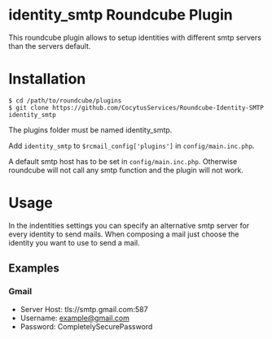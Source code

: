 identity_smtp Roundcube Plugin
==============================

This roundcube plugin allows to setup identities with different smtp servers
than the servers default.


Installation
============

    $ cd /path/to/roundcube/plugins
    $ git clone https://github.com/CocytusServices/Roundcube-Identity-SMTP identity_smtp

The plugins folder must be named identity_smtp.

Add `identity_smtp` to `$rcmail_config['plugins']` in `config/main.inc.php`.

A default smtp host has to be set in `config/main.inc.php`. Otherwise
roundcube will not call any smtp function and the plugin will not work.

Usage
=====
In the indentities settings you can specify an alternative smtp server for every
identity to send mails. When composing a mail just choose the identity you want
to use to send a mail.

Examples
--------
### Gmail
* Server Host: tls://smtp.gmail.com:587
* Username: example@gmail.com
* Password: CompletelySecurePassword

